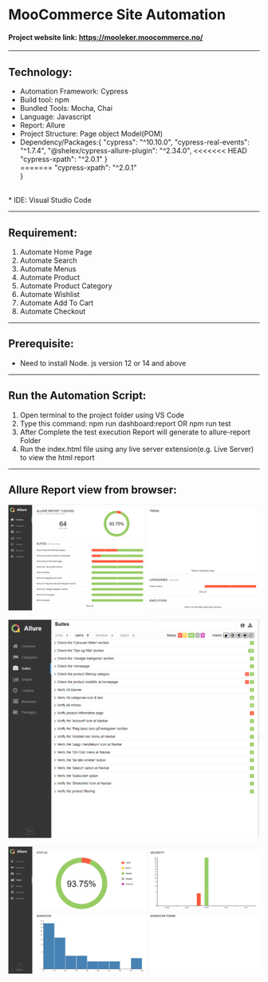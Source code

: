 # MooCommerce Site Automation

#### Project website link: https://mooleker.moocommerce.no/ <br>
-----------------------------------------------------------
## Technology: <br>
* Automation Framework: Cypress <br>
* Build tool: npm <br>
* Bundled Tools: Mocha, Chai
* Language: Javascript <br>
* Report: Allure <br>
* Project Structure: Page object Model(POM)<br>
* Dependency/Packages:{
    "cypress": "^10.10.0",
    "cypress-real-events": "^1.7.4",
    "@shelex/cypress-allure-plugin": "^2.34.0",
<<<<<<< HEAD
    "cypress-xpath": "^2.0.1" 
} <br>
=======
    "cypress-xpath": "^2.0.1"   
} 
<br>
* IDE: Visual Studio Code <br>

----------------------------------------------------------

## Requirement:<br>
1. Automate Home Page
2. Automate Search
3. Automate Menus
4. Automate Product 
5. Automate Product Category
6. Automate Wishlist
7. Automate Add To Cart
8. Automate Checkout


----------------------------------------------------------

## Prerequisite:
* Need to install Node. js version 12 or 14 and above

----------------------------------------------------------

## Run the Automation Script:
1. Open terminal to the project folder using VS Code
2. Type this command: npm run dashboard:report OR npm run test
3. After Complete the test execution Report will generate to allure-report Folder
4. Run the index.html file using any live server extension(e.g. Live Server) to view the html report

----------------------------------------------------------

## Allure Report view from browser:
<p align="center"> <img src="https://github.com/PritamKundu/PritamKundu/blob/main/moocommerce-screenshot-allure/Capture.PNG" alt="pritamkundu" />
<p align="center"> <img src="https://github.com/PritamKundu/PritamKundu/blob/main/moocommerce-screenshot-allure/Capture2.PNG" alt="pritamkundu" />
<p align="center"> <img src="https://github.com/PritamKundu/PritamKundu/blob/main/moocommerce-screenshot-allure/Capture3.PNG" alt="pritamkundu" />
